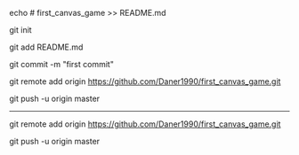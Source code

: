 echo # first_canvas_game >> README.md

git init

git add README.md

git commit -m "first commit"

git remote add origin https://github.com/Daner1990/first_canvas_game.git

git push -u origin master

-----------------------------------------------------------------------

git remote add origin https://github.com/Daner1990/first_canvas_game.git

git push -u origin master


